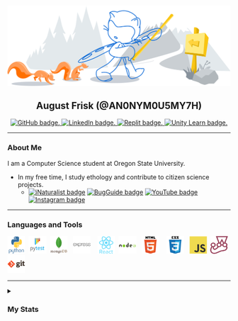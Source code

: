 <div id="header" align="center">
<img src=".github/git-header.svg" alt="Octocat on a nature trail."/>
<h2>August Frisk (@AN0NYM0U5MY7H)</h2>
<div id="badges">
  <a href="https://github.com/parasiticfrisk">
    <img src="https://img.shields.io/badge/GitHub-181717?logo=github&logoColor=white&style=for-the-badge" alt="GitHub badge."/>
  </a>
  <a href="https://www.linkedin.com/in/august-frisk/">
    <img src="https://img.shields.io/badge/LinkedIn-0A66C2?logo=linkedin&logoColor=white&style=for-the-badge" alt="LinkedIn badge."/>
  </a>
  <a href="https://replit.com/@4N0NYM0U5MY7H">
    <img src="https://img.shields.io/badge/Replit-F26206?logo=replit&logoColor=white&style=for-the-badge" alt="Replit badge."/>
  </a>
  <a href="https://learn.unity.com/u/604ba327edbc2a0021432996?tab=profile">
    <img src="https://img.shields.io/badge/Unity_Learn-black?logo=unity&logoColor=white&style=for-the-badge" alt="Unity Learn badge."/>
  </a>
</div>
</div>

---
### About Me
I am a Computer Science student at Oregon State University.

- In my free time, I study ethology and contribute to citizen science projects.
  - [![iNaturalist badge](https://img.shields.io/badge/iNaturalist-74AC00?style=flat-square&logo=data:image/png;base64,iVBORw0KGgoAAAANSUhEUgAAABAAAAAQCAYAAAAf8/9hAAAA8klEQVQ4T2NkoBAw4tL/HwgYgYCQ+XgNAGn+++/XVxZmdh5cBjG++nTTVpRX7RBMwe+/36axsXBng/ggV4DoL79ebuRllwjAZgjcBTDFyIpAXoCJ4/IOiheINQRZHV4XwFzz/sdjO0EO2UM/fr+fwcEqmAETB7kKxQW//37/wcLEwY7Nr9//fpzGycyfhe5FjFj49efbd1ZmTg5C0ffk4+k0WQGz2RgGYAsHrKEPdT3WdECMITDvE0xpyOkBOfDgbEJ+xRW1RBmArvnn3y/TOFh4wakUpwHf/79Q5GAQv4es6Mevd6c42YXN8SZlQl7BJQ8ASa9sDUq4ciMAAAAASUVORK5CYII=)](https://www.inaturalist.org/people/obad-hai)
  [![BugGuide badge](https://img.shields.io/badge/BugGuide-red?style=flat-square&logo=data:image/png;base64,iVBORw0KGgoAAAANSUhEUgAAABAAAAAQCAYAAAAf8/9hAAAAgElEQVQ4T61TQQ7AIAibj/Fd+9rexWcmkECYaWQJcDGRUkqVcR3i5RgcJ4wnBWxAK4oEKC94yG6F+4mUfAhiFwgG4ygBET1zzvs0q8rl2H1Rgqxz9Maw5pMyZp0Rgd9VCERFSUGZwP/B3zGiYjex5RnN0UwJ2ou+r9y6THGkbJ0Xl3KACTitBiEAAAAASUVORK5CYII=)](https://bugguide.net/user/view/149082)
  [![YouTube badge](https://img.shields.io/badge/YouTube-FF0000?logo=youtube&logoColor=white&style=flat-square)](https://www.youtube.com/@obad-hai/)
  [![Instagram badge](https://img.shields.io/badge/Instagram-E4405F?logo=instagram&logoColor=white&style=flat-square)](https://www.instagram.com/parasiticfrisk/)


---
### Languages and Tools

<div>
<img src="https://github.com/devicons/devicon/blob/master/icons/python/python-original-wordmark.svg" alt="Python icon." width="40" />&nbsp;
<img src="https://github.com/devicons/devicon/blob/master/icons/pytest/pytest-original-wordmark.svg" alt="Pytest icon." width="40" />&nbsp;
<picture>
  <source
    srcset="https://github.com/devicons/devicon/blob/master/icons/mongodb/mongodb-plain-wordmark.svg"
    media="(prefers-color-scheme: dark)"
  />
  <source
    srcset="https://github.com/devicons/devicon/blob/master/icons/mongodb/mongodb-original-wordmark.svg"
    media="(prefers-color-scheme: light), (prefers-color-scheme: no-preference)"
  />
  <img src="https://github.com/devicons/devicon/blob/master/icons/mongodb/mongodb-original-wordmark.svg" alt="Mongo DB icon." width="40" />
</picture>&nbsp;
<picture>
  <source
    srcset="https://github.com/4N0NYM0U5MY7H/4N0NYM0U5MY7H/blob/main/.github/express-plain-wordmark.svg"
    media="(prefers-color-scheme: dark)"
  />
  <source
    srcset="https://github.com/devicons/devicon/blob/master/icons/express/express-original-wordmark.svg"
    media="(prefers-color-scheme: light), (prefers-color-scheme: no-preference)"
  />
  <img src="https://github.com/devicons/devicon/blob/master/icons/express/express-original-wordmark.svg" alt="Express JS icon." width="40" />&nbsp;
</picture>&nbsp;
<img src="https://github.com/devicons/devicon/blob/master/icons/react/react-original-wordmark.svg" alt="React icon." width="40" />&nbsp;
<picture>
  <source
    srcset="https://github.com/devicons/devicon/blob/master/icons/nodejs/nodejs-plain-wordmark.svg"
    media="(prefers-color-scheme: dark)"
  />
  <source
    srcset="https://github.com/devicons/devicon/blob/master/icons/nodejs/nodejs-original-wordmark.svg"
    media="(prefers-color-scheme: light), (prefers-color-scheme: no-preference)"
  />
  <img src="https://github.com/devicons/devicon/blob/master/icons/nodejs/nodejs-original-wordmark.svg" alt="Node JS icon." width="40" />
</picture>&nbsp;
<picture>
  <source
    srcset="https://github.com/devicons/devicon/blob/master/icons/html5/html5-plain-wordmark.svg"
    media="(prefers-color-scheme: dark)"
  />
  <source
    srcset="https://github.com/devicons/devicon/blob/master/icons/html5/html5-original-wordmark.svg"
    media="(prefers-color-scheme: light), (prefers-color-scheme: no-preference)"
  />
  <img src="https://github.com/devicons/devicon/blob/master/icons/html5/html5-original-wordmark.svg" alt="HTML 5 icon." width="40" />&nbsp;
</picture>&nbsp;
<picture>
  <source
    srcset="https://github.com/devicons/devicon/blob/master/icons/css3/css3-plain-wordmark.svg"
    media="(prefers-color-scheme: dark)"
  />
  <source
    srcset="https://github.com/devicons/devicon/blob/master/icons/css3/css3-original-wordmark.svg"
    media="(prefers-color-scheme: light), (prefers-color-scheme: no-preference)"
  />
  <img src="https://github.com/devicons/devicon/blob/master/icons/css3/css3-original-wordmark.svg" alt="CSS 3 icon." width="40" />
</picture>&nbsp;
<img src="https://github.com/devicons/devicon/blob/master/icons/javascript/javascript-original.svg" alt="JavaScript icon." width="40" />&nbsp;
<img src="https://github.com/devicons/devicon/blob/master/icons/jest/jest-plain.svg" alt="Jest icon." width="40" />&nbsp;
<picture>
  <source
    srcset="https://github.com/devicons/devicon/blob/master/icons/git/git-plain-wordmark.svg"
    media="(prefers-color-scheme: dark)"
  />
  <source
    srcset="https://github.com/devicons/devicon/blob/master/icons/git/git-original-wordmark.svg"
    media="(prefers-color-scheme: light), (prefers-color-scheme: no-preference)"
  />
  <img src="https://github.com/devicons/devicon/blob/master/icons/git/git-original-wordmark.svg" alt="Git icon." width="40" />
</picture>&nbsp;
</div>

<hr />
<details>
<summary><h3>My Stats</h3></summary>

<picture>
  <source
    srcset="https://streak-stats.demolab.com?user=4N0NYM0U5MY7H&theme=highcontrast"
    media="(prefers-color-scheme: dark)"
  />
  <source
    srcset="https://streak-stats.demolab.com?user=4N0NYM0U5MY7H"
    media="(prefers-color-scheme: light), (prefers-color-scheme: no-preference)"      
  />
  <img src="https://streak-stats.demolab.com?user=4N0NYM0U5MY7H" alt="User AnonymousMyth GitHub contributions streak statistics." />
</picture>
<br />
<picture>
  <source
    srcset="https://github-readme-stats.vercel.app/api/top-langs/?username=4N0NYM0U5MY7H&layout=compact&count_private=true&theme=vision-friendly-dark"
    media="(prefers-color-scheme: dark)"
  />
  <source
    srcset="https://github-readme-stats.vercel.app/api/top-langs/?username=4N0NYM0U5MY7H&layout=compact&count_private=true"
    media="(prefers-color-scheme: light), (prefers-color-scheme: no-preference)"
  />
  <img src="https://github-readme-stats.vercel.app/api/top-langs/?username=4N0NYM0U5MY7H&layout=compact&count_private=true" alt="User AnonymousMyth public GitHub repository programming langauage usage statistics." />
</picture>
</details>
